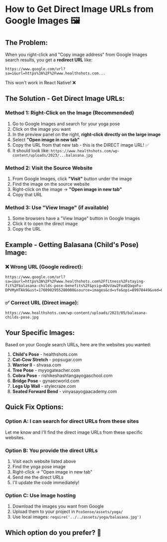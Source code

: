 # How to Get Direct Image URLs from Google Images 🖼️

## The Problem:
When you right-click and "Copy image address" from Google Images search results, you get a **redirect URL** like:
```
https://www.google.com/url?sa=i&url=https%3A%2F%2Fwww.healthshots.com...
```
This won't work in React Native! ❌

## The Solution - Get Direct Image URLs:

### Method 1: Right-Click on the Image (Recommended)
1. Go to Google Images and search for your yoga pose
2. Click on the image you want
3. In the preview panel on the right, **right-click directly on the large image**
4. Select **"Open image in new tab"**
5. Copy the URL from that new tab - this is the DIRECT image URL! ✅
6. It should look like: `https://www.healthshots.com/wp-content/uploads/2023/...balasana.jpg`

### Method 2: Visit the Source Website
1. From Google Images, click **"Visit"** button under the image
2. Find the image on the source website
3. Right-click on the image → **"Open image in new tab"**
4. Copy that URL

### Method 3: Use "View Image" (if available)
1. Some browsers have a "View Image" button in Google Images
2. Click it to open the direct image
3. Copy the URL

## Example - Getting Balasana (Child's Pose) Image:

### ❌ Wrong URL (Google redirect):
```
https://www.google.com/url?sa=i&url=https%3A%2F%2Fwww.healthshots.com%2Ffitness%2Fstaying-fit%2Fbalasana-childs-pose-benefits%2F&psig=AOvVaw2FoaEQaqoFu-DPVMyHTAk9&ust=1760902955280000&source=images&cd=vfe&opi=89978449&ved=0CBUQjRxqFwoTCKi75YPBrpADFQAAAAAdAAAAABAE
```

### ✅ Correct URL (Direct image):
```
https://www.healthshots.com/wp-content/uploads/2023/05/balasana-childs-pose.jpg
```

## Your Specific Images:

Based on your Google search URLs, here are the websites you wanted:

1. **Child's Pose** - healthshots.com
2. **Cat-Cow Stretch** - popsugar.com  
3. **Warrior II** - shvasa.com
4. **Tree Pose** - myyogateacher.com
5. **Cobra Pose** - rishikeshashtangayogaschool.com
6. **Bridge Pose** - gynaecworld.com
7. **Legs Up Wall** - stylecraze.com
8. **Seated Forward Bend** - vinyasayogaacademy.com

## Quick Fix Options:

### Option A: I can search for direct URLs from these sites
Let me know and I'll find the direct image URLs from these specific websites.

### Option B: You provide the direct URLs
1. Visit each website listed above
2. Find the yoga pose image
3. Right-click → "Open image in new tab"
4. Send me the direct URLs
5. I'll update the code immediately!

### Option C: Use image hosting
1. Download the images you want from Google
2. Upload them to your project in `PcoSense/assets/yoga/`
3. Use local images: `require('../../assets/yoga/balasana.jpg')`

## Which option do you prefer? 🤔

